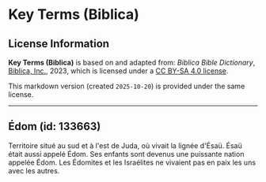 # Key Terms (Biblica)

## License Information

**Key Terms (Biblica)** is based on and adapted from: _Biblica Bible Dictionary_, [Biblica, Inc.](https://www.biblica.com/), 2023, which is licensed under a [CC BY-SA 4.0 license](https://creativecommons.org/licenses/by-sa/4.0/legalcode.en).

This markdown version (created `2025-10-20`) is provided under the same license.



--------------------------------

## Édom (id: 133663)

Territoire situé au sud et à l'est de Juda, où vivait la lignée d'Ésaü. Ésaü était aussi appelé Édom. Ses enfants sont devenus une puissante nation appelée Édom. Les Édomites et les Israélites ne vivaient pas en paix les uns avec les autres.



